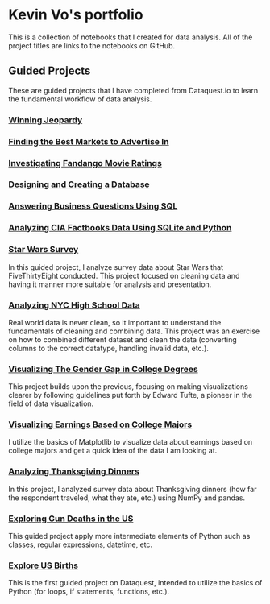 # Kevin Vo's portfolio
This is a collection of notebooks that I created for data analysis. All of the project titles are links to the notebooks on GitHub. 

## Guided Projects
These are guided projects that I have completed from Dataquest.io to learn the fundamental workflow of data analysis.
### [Winning Jeopardy](https://github.com/kevin-kvo/portfolio/blob/master/Dataquest_guided_projects/Guided%20Project_15%20Winning%20Jeopardy.ipynb)
### [Finding the Best Markets to Advertise In](https://github.com/kevin-kvo/portfolio/blob/master/Dataquest_guided_projects/Guided%20Project_14%20Finding%20the%20Best%20Markets%20to%20Advertise%20In.ipynb)
### [Investigating Fandango Movie Ratings](https://github.com/kevin-kvo/portfolio/blob/master/Dataquest_guided_projects/Guided%20Project_13%20Investigating%20Fandango%20Movie%20Ratings.ipynb)
### [Designing and Creating a Database](https://github.com/kevin-kvo/portfolio/blob/master/Dataquest_guided_projects/Guided%20Project_12%20Designing%20and%20Creating%20a%20Database.ipynb)
### [Answering Business Questions Using SQL](https://github.com/kevin-kvo/portfolio/blob/master/Dataquest_guided_projects/Guided%20Project_11%20Answering%20Business%20Questions%20using%20SQL.ipynb)
### [Analyzing CIA Factbooks Data Using SQLite and Python](https://github.com/kevin-kvo/portfolio/blob/master/Dataquest_guided_projects/Guided%20Project_10%20Analyzing%20CIA%20Factbook%20Data%20Using%20SQLite%20and%20Python.ipynb)
### [Star Wars Survey](https://github.com/kevin-kvo/portfolio/blob/master/Dataquest_guided_projects/Guided%20Project_7%20Star%20Wars%20Survey.ipynb)
In this guided project, I analyze survey data about Star Wars that FiveThirtyEight conducted. This project focused on cleaning data and having it manner more suitable for analysis and presentation. 
### [Analyzing NYC High School Data](https://github.com/kevin-kvo/portfolio/blob/master/Dataquest_guided_projects/Guided%20Project_6%20Analyzing%20NYC%20High%20School%20Data.ipynb)
Real world data is never clean, so it important to understand the fundamentals of cleaning and combining data. This project was an exercise on how to combined different dataset and clean the data (converting columns to the correct datatype, handling invalid data, etc.).
### [Visualizing The Gender Gap in College Degrees](https://github.com/kevin-kvo/portfolio/blob/master/Dataquest_guided_projects/Guided%20Project_5%20Visualizing%20The%20Gender%20Gap%20In%20College%20Degrees.ipynb)
This project builds upon the previous, focusing on making visualizations clearer by following guidelines put forth by Edward Tufte, a pioneer in the field of data visualization.
### [Visualizing Earnings Based on College Majors](https://github.com/kevin-kvo/portfolio/blob/master/Dataquest_guided_projects/Guided%20Project_4%20Visualizing%20Earnings%20Based%20On%20College%20Majors.ipynb)
I utilize the basics of Matplotlib to visualize data about earnings based on college majors and get a quick idea of the data I am looking at.
### [Analyzing Thanksgiving Dinners](https://github.com/kevin-kvo/portfolio/blob/master/Dataquest_guided_projects/Guided%20Project_3%20Analyzing%20Thanksgiving%20Dinner.ipynb)
In this project, I analyzed survey data about Thanksgiving dinners (how far the respondent traveled, what they ate, etc.) using NumPy and pandas.
### [Exploring Gun Deaths in the US](https://github.com/kevin-kvo/portfolio/blob/master/Dataquest_guided_projects/Guided%20Project_2%20Exploring%20Gun%20Deaths%20in%20the%20US.ipynb)
This guided project apply more intermediate elements of Python such as classes, regular expressions, datetime, etc.  
### [Explore US Births](https://github.com/kevin-kvo/portfolio/blob/master/Dataquest_guided_projects/Guided%20Project_1%20Explore%20U.S.%20Births.ipynb)
This is the first guided project on Dataquest, intended to utilize the basics of Python (for loops, if statements, functions, etc.). 
